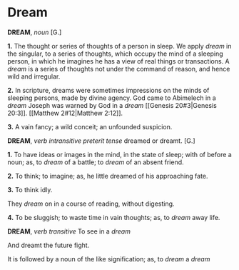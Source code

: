 # Dream

**DREAM**, _noun_ \[G.\]

**1.** The thought or series of thoughts of a person in sleep. We apply _dream_ in the singular, to a series of thoughts, which occupy the mind of a sleeping person, in which he imagines he has a view of real things or transactions. A _dream_ is a series of thoughts not under the command of reason, and hence wild and irregular.

**2.** In scripture, dreams were sometimes impressions on the minds of sleeping persons, made by divine agency. God came to Abimelech in a _dream_ Joseph was warned by God in a _dream_ [[Genesis 20#3|Genesis 20:3]]. [[Matthew 2#12|Matthew 2:12]].

**3.** A vain fancy; a wild conceit; an unfounded suspicion.

**DREAM**, _verb intransitive_ _preterit tense_ dreamed or dreamt. \[G.\]

**1.** To have ideas or images in the mind, in the state of sleep; with of before a noun; as, to _dream_ of a battle; to _dream_ of an absent friend.

**2.** To think; to imagine; as, he little dreamed of his approaching fate.

**3.** To think idly.

They _dream_ on in a course of reading, without digesting.

**4.** To be sluggish; to waste time in vain thoughts; as, to _dream_ away life.

**DREAM**, _verb transitive_ To see in a _dream_

And dreamt the future fight.

It is followed by a noun of the like signification; as, to _dream_ a _dream_